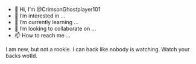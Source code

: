 - 👋 Hi, I’m @CrimsonGhostplayer101
- 👀 I’m interested in ...
- 🌱 I’m currently learning ...
- 💞️ I’m looking to collaborate on ...
- 📫 How to reach me ...

<!---
CrimsonGhostplayer101/CrimsonGhostplayer101 is a ✨ special ✨ repository because its `README.md` (this file) appears on your GitHub profile.
You can click the Preview link to take a look at your changes.
--->
I am new, but not a rookie. I can hack like nobody is watching. Watch your backs wotld. 
